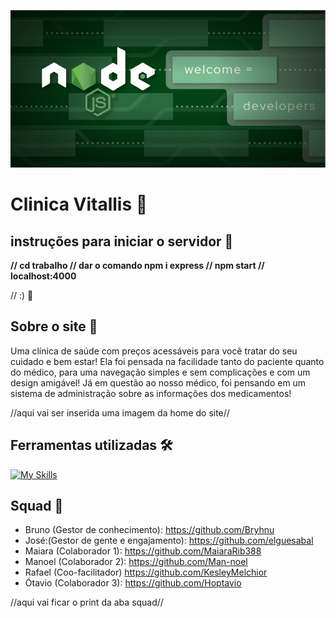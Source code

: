 ![image](https://raw.githubusercontent.com/KesleyMelchior/ProjetoIndividualM5/master/Img/NodeImg.png)


# Clinica Vitallis 🏥

## **instruções para iniciar o servidor 💬**
**// cd trabalho // dar o comando npm i express // npm start // localhost:4000**

// :) 💬 

## **Sobre o site 💊**
Uma clínica de saúde com preços acessáveis para você tratar do seu cuidado e bem estar! Ela foi pensada na facilidade tanto do paciente quanto do médico, para uma navegação simples e sem complicações e com um design amigável! 
 Já em questão ao nosso médico, foi pensando em um sistema de administração sobre as informações dos medicamentos!


//aqui vai ser inserida uma imagem da home do site//


## **Ferramentas utilizadas 🛠️**
 [![My Skills](https://skillicons.dev/icons?i=html,css,nodejs,mysql,github	)](https://skillicons.dev)

## **Squad 🤝**

- Bruno (Gestor de conhecimento): https://github.com/Bryhnu
- José:(Gestor de gente e engajamento): https://github.com/elguesabal
- Maiara (Colaborador 1): https://github.com/MaiaraRib388
- Manoel (Colaborador 2): https://github.com/Man-noel
- Rafael (Coo-facilitador) https://github.com/KesleyMelchior
- Ótavio (Colaborador 3): https://github.com/Hoptavio

//aqui vai ficar o print da aba squad//






